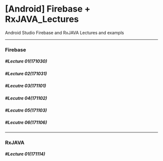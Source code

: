 # [Android] Firebase + RxJAVA_Lectures
Android Studio Firebase and RxJAVA Lectures and exampls
- - -
### Firebase

##### #Lecture 01(171030)

##### #Lecture 02(171031)

##### #Lecutre 03(171101)

##### #Lecutre 04(171102)

##### #Lecutre 05(171103)

##### #Lecutre 06(171106)

- - -
### RxJAVA

##### #Lecture 01(171114)
